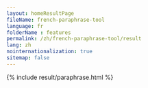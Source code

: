 ```yaml
---
layout: homeResultPage
fileName: french-paraphrase-tool
language: fr
folderName : features
permalink: /zh/french-paraphrase-tool/result
lang: zh
nointernationalization: true
sitemap: false
---
```

{% include result/paraphrase.html %}

<script src="/js/result/paraprashing.js" data-foldername="{{page.folderName}}" data-lang="{{page.lang}}"></script>